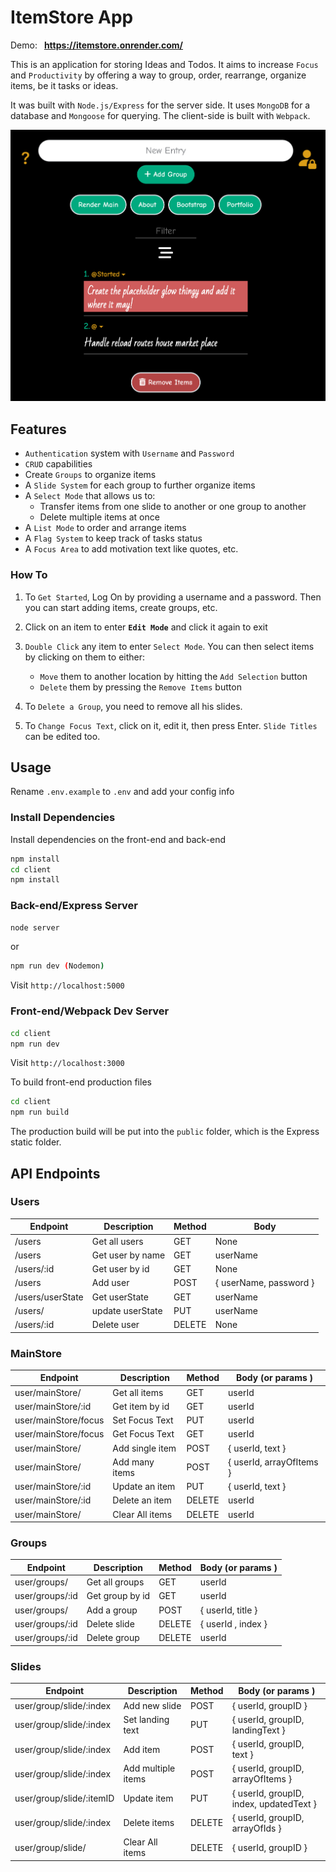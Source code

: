 # ItemStore App

Demo: &ensp;**https://itemstore.onrender.com/**

This is an application for storing Ideas and Todos. It aims to increase `Focus`
and `Productivity` by offering a way to group, order, rearrange, organize items, be it tasks or ideas.

It was built with `Node.js/Express` for the server side. It uses `MongoDB` for a database and `Mongoose` for querying. The client-side is built with `Webpack`.

![App Screenshot](/client/src/images/screenshot.png)

## Features

- `Authentication` system with `Username` and `Password`
- `CRUD` capabilities
- Create `Groups` to organize items
- A `Slide System` for each group to further organize items
- A `Select Mode` that allows us to:
  - Transfer items from one slide to another or one group to another
  - Delete multiple items at once
- A `List Mode` to order and arrange items
- A `Flag System` to keep track of tasks status
- A `Focus Area` to add motivation text like quotes, etc.

### How To

1. To `Get Started`, Log On by providing a username and a password. Then you can start adding items, create groups, etc.

1. Click on an item to enter **`Edit Mode`** and click it again to exit

1. `Double Click` any item to enter `Select Mode`. You can then select items by clicking on them to either:

   - `Move` them to another location by hitting the `Add Selection` button
   - `Delete` them by pressing the `Remove Items` button

1. To `Delete a Group`, you need to remove all his slides.

1. To `Change Focus Text`, click on it, edit it, then press Enter. `Slide Titles` can be edited too.

## Usage

Rename `.env.example` to `.env` and add your config info

### Install Dependencies

Install dependencies on the front-end and back-end

```bash
npm install
cd client
npm install
```

### Back-end/Express Server

```bash
node server
```

or

```bash
npm run dev (Nodemon)
```

Visit `http://localhost:5000`

### Front-end/Webpack Dev Server

```bash
cd client
npm run dev
```

Visit `http://localhost:3000`

To build front-end production files

```bash
cd client
npm run build
```

The production build will be put into the `public` folder, which is the Express static folder.

## API Endpoints

### Users

| Endpoint         | Description      | Method | Body                   |
| ---------------- | ---------------- | ------ | ---------------------- |
| /users           | Get all users    | GET    | None                   |
| /users           | Get user by name | GET    | userName               |
| /users/:id       | Get user by id   | GET    | None                   |
| /users           | Add user         | POST   | { userName, password } |
| /users/userState | Get userState    | GET    | userName               |
| /users/          | update userState | PUT    | userName               |
| /users/:id       | Delete user      | DELETE | None                   |

### MainStore

| Endpoint             | Description     | Method | Body (or params )        |
| -------------------- | --------------- | ------ | ------------------------ |
| user/mainStore/      | Get all items   | GET    | userId                   |
| user/mainStore/:id   | Get item by id  | GET    | userId                   |
| user/mainStore/focus | Set Focus Text  | PUT    | userId                   |
| user/mainStore/focus | Get Focus Text  | GET    | userId                   |
| user/mainStore/      | Add single item | POST   | { userId, text }         |
| user/mainStore/      | Add many items  | POST   | { userId, arrayOfItems } |
| user/mainStore/:id   | Update an item  | PUT    | { userId, text }         |
| user/mainStore/:id   | Delete an item  | DELETE | userId                   |
| user/mainStore/      | Clear All items | DELETE | userId                   |

### Groups

| Endpoint        | Description     | Method | Body (or params )  |
| --------------- | --------------- | ------ | ------------------ |
| user/groups/    | Get all groups  | GET    | userId             |
| user/groups/:id | Get group by id | GET    | userId             |
| user/groups/    | Add a group     | POST   | { userId, title }  |
| user/groups/:id | Delete slide    | DELETE | { userId , index } |
| user/groups/:id | Delete group    | DELETE | userId             |

### Slides

| Endpoint                 | Description        | Method | Body (or params )                       |
| ------------------------ | ------------------ | ------ | --------------------------------------- |
| user/group/slide/:index  | Add new slide      | POST   | { userId, groupID }                     |
| user/group/slide/:index  | Set landing text   | PUT    | { userId, groupID, landingText }        |
| user/group/slide/:index  | Add item           | POST   | { userId, groupID, text }               |
| user/group/slide/:index  | Add multiple items | POST   | { userId, groupID, arrayOfItems }       |
| user/group/slide/:itemID | Update item        | PUT    | { userId, groupID, index, updatedText } |
| user/group/slide/:index  | Delete items       | DELETE | { userId, groupID, arrayOfIds }         |
| user/group/slide/        | Clear All items    | DELETE | { userId, groupID }                     |
